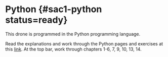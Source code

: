 # Python {#sac1-python status=ready}

This drone is programmed in the Python programming language. 

Read the explanations and work through the Python pages and exercises at this [link](https://cscircles.cemc.uwaterloo.ca). At the top bar, work through chapters 1-6, 7, 9, 10, 13, 14. 
